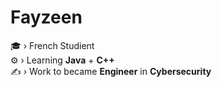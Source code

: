 # Fayzeen

🎓 › French Studient
<br>
⚙️ › Learning **Java** + **C++**
<br>
✍️ › Work to became **Engineer** in **Cybersecurity**
